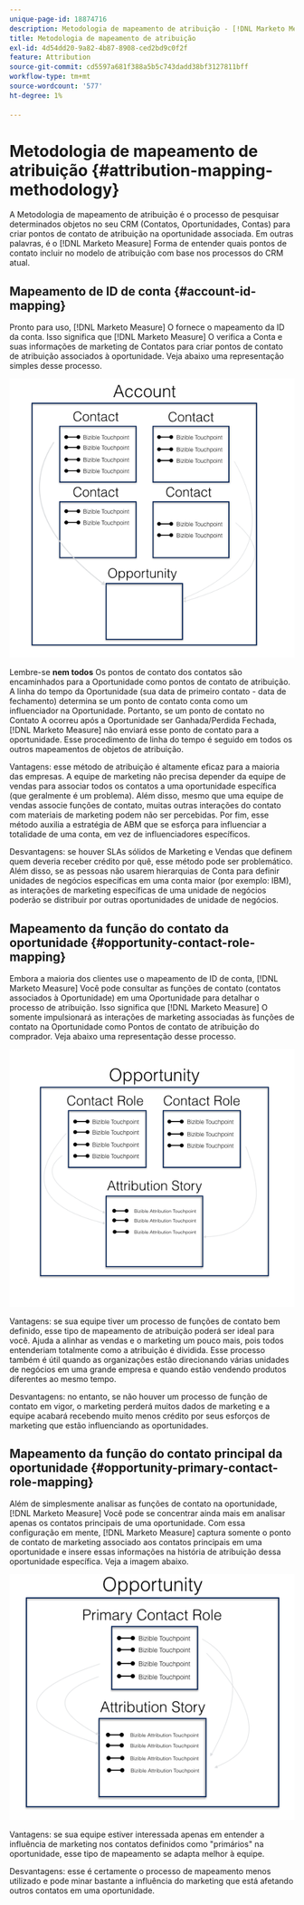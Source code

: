 ```yaml
---
unique-page-id: 18874716
description: Metodologia de mapeamento de atribuição - [!DNL Marketo Measure]
title: Metodologia de mapeamento de atribuição
exl-id: 4d54dd20-9a82-4b87-8908-ced2bd9c0f2f
feature: Attribution
source-git-commit: cd5597a681f388a5b5c743dadd38bf3127811bff
workflow-type: tm+mt
source-wordcount: '577'
ht-degree: 1%

---
```


# Metodologia de mapeamento de atribuição {#attribution-mapping-methodology}

A Metodologia de mapeamento de atribuição é o processo de pesquisar determinados objetos no seu CRM (Contatos, Oportunidades, Contas) para criar pontos de contato de atribuição na oportunidade associada. Em outras palavras, é o [!DNL Marketo Measure] Forma de entender quais pontos de contato incluir no modelo de atribuição com base nos processos do CRM atual.

## Mapeamento de ID de conta {#account-id-mapping}

Pronto para uso, [!DNL Marketo Measure] O fornece o mapeamento da ID da conta. Isso significa que [!DNL Marketo Measure] O verifica a Conta e suas informações de marketing de Contatos para criar pontos de contato de atribuição associados à oportunidade. Veja abaixo uma representação simples desse processo.

![](assets/1-1.png)

Lembre-se **nem todos** Os pontos de contato dos contatos são encaminhados para a Oportunidade como pontos de contato de atribuição. A linha do tempo da Oportunidade (sua data de primeiro contato - data de fechamento) determina se um ponto de contato conta como um influenciador na Oportunidade. Portanto, se um ponto de contato no Contato A ocorreu após a Oportunidade ser Ganhada/Perdida Fechada, [!DNL Marketo Measure] não enviará esse ponto de contato para a oportunidade. Esse procedimento de linha do tempo é seguido em todos os outros mapeamentos de objetos de atribuição.

Vantagens: esse método de atribuição é altamente eficaz para a maioria das empresas. A equipe de marketing não precisa depender da equipe de vendas para associar todos os contatos a uma oportunidade específica (que geralmente é um problema). Além disso, mesmo que uma equipe de vendas associe funções de contato, muitas outras interações do contato com materiais de marketing podem não ser percebidas. Por fim, esse método auxilia a estratégia de ABM que se esforça para influenciar a totalidade de uma conta, em vez de influenciadores específicos.

Desvantagens: se houver SLAs sólidos de Marketing e Vendas que definem quem deveria receber crédito por quê, esse método pode ser problemático. Além disso, se as pessoas não usarem hierarquias de Conta para definir unidades de negócios específicas em uma conta maior (por exemplo: IBM), as interações de marketing específicas de uma unidade de negócios poderão se distribuir por outras oportunidades de unidade de negócios.

## Mapeamento da função do contato da oportunidade {#opportunity-contact-role-mapping}

Embora a maioria dos clientes use o mapeamento de ID de conta, [!DNL Marketo Measure] Você pode consultar as funções de contato (contatos associados à Oportunidade) em uma Oportunidade para detalhar o processo de atribuição. Isso significa que [!DNL Marketo Measure] O somente impulsionará as interações de marketing associadas às funções de contato na Oportunidade como Pontos de contato de atribuição do comprador. Veja abaixo uma representação desse processo.

![](assets/2-1.png)

Vantagens: se sua equipe tiver um processo de funções de contato bem definido, esse tipo de mapeamento de atribuição poderá ser ideal para você. Ajuda a alinhar as vendas e o marketing um pouco mais, pois todos entenderiam totalmente como a atribuição é dividida. Esse processo também é útil quando as organizações estão direcionando várias unidades de negócios em uma grande empresa e quando estão vendendo produtos diferentes ao mesmo tempo.

Desvantagens: no entanto, se não houver um processo de função de contato em vigor, o marketing perderá muitos dados de marketing e a equipe acabará recebendo muito menos crédito por seus esforços de marketing que estão influenciando as oportunidades.

## Mapeamento da função do contato principal da oportunidade {#opportunity-primary-contact-role-mapping}

Além de simplesmente analisar as funções de contato na oportunidade, [!DNL Marketo Measure] Você pode se concentrar ainda mais em analisar apenas os contatos principais de uma oportunidade. Com essa configuração em mente, [!DNL Marketo Measure] captura somente o ponto de contato de marketing associado aos contatos principais em uma oportunidade e insere essas informações na história de atribuição dessa oportunidade específica. Veja a imagem abaixo.

![](assets/3.png)

Vantagens: se sua equipe estiver interessada apenas em entender a influência de marketing nos contatos definidos como &quot;primários&quot; na oportunidade, esse tipo de mapeamento se adapta melhor à equipe.

Desvantagens: esse é certamente o processo de mapeamento menos utilizado e pode minar bastante a influência do marketing que está afetando outros contatos em uma oportunidade.
